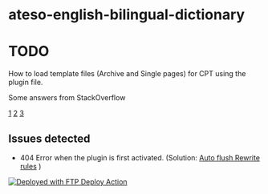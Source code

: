 # ateso-english-bilingual-dictionary


# TODO 

How to load template files (Archive and Single pages) for CPT using the plugin file.

Some answers from StackOverflow

[1](https://stackoverflow.com/questions/4647604/wp-use-file-in-plugin-directory-as-custom-page-template)
[2](https://stackoverflow.com/questions/48908372/wordpress-custom-archive-page-for-post-type-from-plugin)
[3](https://wordpress.stackexchange.com/questions/88371/how-do-you-create-an-archive-for-a-custom-post-type-from-a-plugin) 

## Issues detected

* 404 Error when the plugin is first activated. (Solution: [Auto flush Rewrite rules](https://www.wpexplorer.com/post-type-404-error/) )


[<img alt="Deployed with FTP Deploy Action" src="https://img.shields.io/badge/Deployed With-FTP DEPLOY ACTION-%3CCOLOR%3E?style=for-the-badge&color=0077b6">](https://github.com/SamKirkland/FTP-Deploy-Action)
